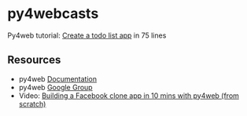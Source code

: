 # py4webcasts

Py4web tutorial: [Create a todo list app](py4web-tutorial-todo.md) in 75 lines

## Resources

* py4web [Documentation](https://py4web.com/_documentation/static/index.html)
* py4web [Google Group](https://groups.google.com/forum/#!forum/py4web)
* Video: [Building a Facebook clone app in 10 mins with py4web (from scratch)](https://www.youtube.com/watch?v=hcYUgNWvPtw)


